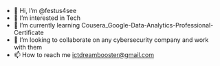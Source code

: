 - 👋 Hi, I’m @festus4see
- 👀 I’m interested in Tech
- 🌱 I’m currently learning Cousera_Google-Data-Analytics-Professional-Certificate
- 💞️ I’m looking to collaborate on any cybersecurity company and work with them 
- 📫 How to reach me ictdreambooster@gmail.com

<!---
festus4see/festus4see is a ✨ special ✨ repository because its `README.md` (this file) appears on your GitHub profile.
You can click the Preview link to take a look at your changes.
--->
